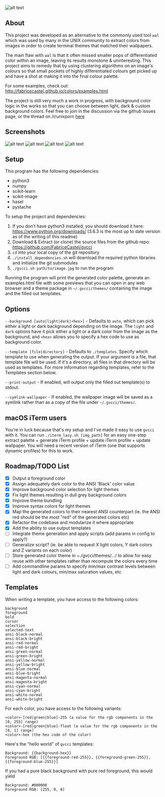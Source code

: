 ![alt text](https://github.com/FabriceCastel/gvcci/blob/master/resources/gvcci-title.png "gvcci logo")

## About

This project was developed as an alternative to the commonly used tool ```wal``` which was used by many in the UNIX community to extract colors from images in order to create terminal themes that matched their wallpapers.

The main flaw with ```wal``` is that it often missed smaller pops of differentiated color within an image, leaving its results monotone & uninteresting. This project aims to remedy that by using clustering algorithms on an image's colours so that small pockets of highly differentiated colours get picked up and have a shot at making it into the final colour palette.

For some examples, check out: http://fabricecastel.github.io/colors/examples.html

The project is still very much a work in progress, with background color logic in the works so that you can choose between light, dark & custom background colors. Feel free to join in the discussion via the github issues page, or the thread on /r/unixporn [here](https://www.reddit.com/r/unixporn/comments/77iagc/writing_a_new_tool_to_extract_terminal_colour/)

## Screenshots

![alt text](https://imgur.com/RxhkRTi.jpg "sample 1")
![alt text](https://imgur.com/easDsSY.jpg "sample 2")
![alt text](https://imgur.com/RhYelGp.jpg "sample 3")
![alt text](https://imgur.com/K7Xk7RX.jpg "sample 4")

## Setup

This program has the following dependencies:

* python3
* numpy
* scikit-learn
* scikit-image
* hasel
* pystache

To setup the project and dependencies:

1. If you don't have python3 installed, you should download it here: https://www.python.org/downloads/ (3.6.3 is the most up to date version as of the writing of this readme)
2. Download & Extract (or clone) the source files from the github repo: https://github.com/FabriceCastel/gvcci
3. ```cd``` into your local copy of the git repository
4. ```./install_dependencies.sh``` will download the required python libraries and initialize the git submodules
5. ```./gvcci.sh path/to/image.jpg``` to run the program

Running the program will print the generated color palette, generate an examples.html file with some previews that you can open in any web browser and a theme package in ```~/.gvcci/themes/``` containing the image and the filled out templates.

## Options

`--background [auto|light|dark|<hex>]` - Defaults to `auto`, which can pick either a light or dark background depending on the image. The `light` and `dark` options have it pick either a light or a dark color from the image as the background, and `<hex>` allows you to specify a hex code to use as background color.

`--template [file|directory]` - Defaults to `./templates`. Specify which template to use when generating the output. If your argument is a file, that template file will be used. If it's a directory, all files in that directory will be used as templates. For more information regarding templates, refer to the Templates section below.

`--print-output` - If enabled, will output only the filled out template(s) to stdout.

`--symlink-wallpaper` - If enabled, the wallpaper image will be saved as a symlink rather than as a copy of the file under `~/.gvcci/themes/`.

## macOS iTerm users

You're in luck because that's my setup and I've made it easy to use `gvcci` with it. You can run ```./iterm_lazy.sh [img_path]``` for an easy one-step extract palette + generate iTerm profile + update iTerm profile + update wallpaper. You will need a recent version of iTerm (one that supports dynamic profiles) for this to work.

## Roadmap/TODO List

- [X] Output a foreground color
- [X] Assign adequately dark color to the ANSI 'Black' color value
- [X] Improve background color selection for light themes
- [X] Fix light themes resulting in dull grey background colors
- [X] Improve theme bundling
- [X] Improve syntax colors for light themes
- [X] Map the generated colors to their nearest ANSI counterpart (ie. the ANSI red should be the most "red" of the generated colors etc)
- [X] Refactor the codebase and modularize it where appropriate
- [X] Add the ability to use output templates
- [ ] Integrate theme generation and apply scripts (add params in config to apply?)
- [ ] Generalize script? (ie. be able to request X light colors, Y dark colors and Z variants on each color)
- [ ] Store generated color theme in ~./gvcci/themes/.../ to allow for easy reuse with other templates rather than recompute the colors every time
- [ ] Add commandline params to specify min/max contrast levels between light and dark colours, min/max saturation values, etc

## Templates

When writing a template, you have access to the following colors:

```
background
foreground
bold
cursor
selection
selected-text
ansi-black-normal
ansi-black-bright
ansi-red-normal
ansi-red-bright
ansi-green-normal
ansi-green-bright
ansi-yellow-normal
ansi-yellow-bright
ansi-blue-normal
ansi-blue-bright
ansi-magenta-normal
ansi-magenta-bright
ansi-cyan-normal
ansi-cyan-bright
ansi-white-normal
ansi-white-bright
```

For each color, you have access to the following variants:

```
<color>-[red|green|blue]-255 (a value for the rgb components in the [0, 255] range)
<color>-[red|green|blue]-float (a value for the rgb components in the [0, 1] range)
<color>-hex (the hex code of the color)
```

Here's the "hello world" of `gvcci` templates:

```
Background: {{background-hex}}
Foreground RGB: [{{foreground-red-255}}, {{foreground-green-255}}, {{foreground-blue-255}}]
```

If you had a pure black background with pure red foreground, this would yield

```
Background: #000000
Foreground RGB: [255, 0, 0]
```
